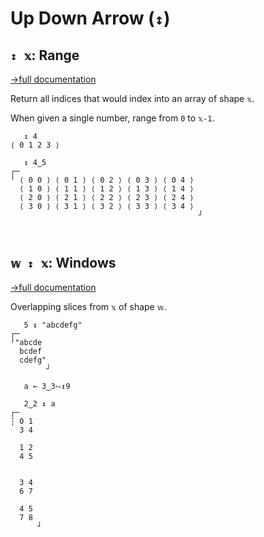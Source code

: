 # Up Down Arrow (`↕`)

## `↕ 𝕩`: Range
[→full documentation](https://mlochbaum.github.io/BQN/doc/range.html)

Return all indices that would index into an array of shape `𝕩`.

When given a single number, range from `0` to `𝕩-1`.

```bqn
   ↕ 4
⟨ 0 1 2 3 ⟩

   ↕ 4‿5
┌─                                         
╵ ⟨ 0 0 ⟩ ⟨ 0 1 ⟩ ⟨ 0 2 ⟩ ⟨ 0 3 ⟩ ⟨ 0 4 ⟩  
  ⟨ 1 0 ⟩ ⟨ 1 1 ⟩ ⟨ 1 2 ⟩ ⟨ 1 3 ⟩ ⟨ 1 4 ⟩  
  ⟨ 2 0 ⟩ ⟨ 2 1 ⟩ ⟨ 2 2 ⟩ ⟨ 2 3 ⟩ ⟨ 2 4 ⟩  
  ⟨ 3 0 ⟩ ⟨ 3 1 ⟩ ⟨ 3 2 ⟩ ⟨ 3 3 ⟩ ⟨ 3 4 ⟩  
                                          ┘



```
## `𝕨 ↕ 𝕩`: Windows
[→full documentation](https://mlochbaum.github.io/BQN/doc/windows.html)

Overlapping slices from `𝕩` of shape `𝕨`.

```bqn
   5 ↕ "abcdefg"
┌─       
╵"abcde  
  bcdef  
  cdefg" 
        ┘

   a ← 3‿3⥊↕9

   2‿2 ↕ a
┌─     
┆ 0 1  
  3 4  
       
  1 2  
  4 5  
       
       
  3 4  
  6 7  
       
  4 5  
  7 8  
      ┘
```
